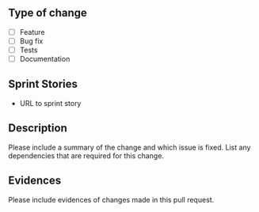 ## Type of change

- [ ] Feature
- [ ] Bug fix
- [ ] Tests
- [ ] Documentation

## Sprint Stories

- URL to sprint story

## Description

Please include a summary of the change and which issue is fixed. List any dependencies that are required for this change.

## Evidences

Please include evidences of changes made in this pull request.
